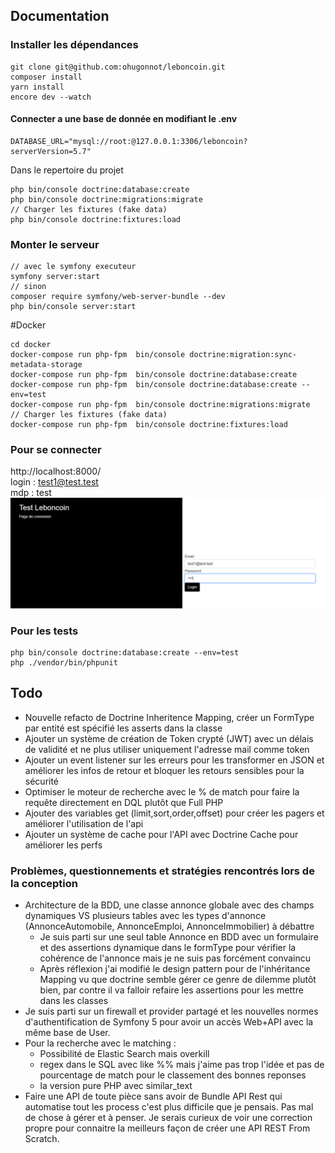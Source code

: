 ## Documentation

### Installer les dépendances
```shell
git clone git@github.com:ohugonnot/leboncoin.git
composer install
yarn install
encore dev --watch
```

#### Connecter a une base de donnée en modifiant le .env
```dotenv
DATABASE_URL="mysql://root:@127.0.0.1:3306/leboncoin?serverVersion=5.7"
```
Dans le repertoire du projet
```shell
php bin/console doctrine:database:create
php bin/console doctrine:migrations:migrate
// Charger les fixtures (fake data)
php bin/console doctrine:fixtures:load
```

### Monter le serveur
```shell
// avec le symfony executeur
symfony server:start
// sinon
composer require symfony/web-server-bundle --dev
php bin/console server:start
```

#Docker
```shell
cd docker
docker-compose run php-fpm  bin/console doctrine:migration:sync-metadata-storage
docker-compose run php-fpm  bin/console doctrine:database:create
docker-compose run php-fpm  bin/console doctrine:database:create --env=test
docker-compose run php-fpm  bin/console doctrine:migrations:migrate
// Charger les fixtures (fake data)
docker-compose run php-fpm  bin/console doctrine:fixtures:load
```

### Pour se connecter
http://localhost:8000/      
login : test1@test.test      
mdp : test
![img.png](public/img.png)

### Pour les tests
```shell
php bin/console doctrine:database:create --env=test
php ./vendor/bin/phpunit
```

## Todo
- Nouvelle refacto de Doctrine Inheritence Mapping, créer un FormType par entité est spécifié les asserts dans la classe
- Ajouter un système de création de Token crypté (JWT) avec un délais de validité et ne plus utiliser uniquement l'adresse mail comme token
- Ajouter un event listener sur les erreurs pour les transformer en JSON et améliorer les infos de retour et bloquer les retours sensibles pour la sécurité
- Optimiser le moteur de recherche avec le % de match pour faire la requête directement en DQL plutôt que Full PHP
- Ajouter des variables get (limit,sort,order,offset) pour créer les pagers et améliorer l'utilisation de l'api
- Ajouter un système de cache pour l'API avec Doctrine Cache pour améliorer les perfs

### Problèmes, questionnements et stratégies rencontrés lors de la conception
- Architecture de la BDD, une classe annonce globale avec des champs dynamiques VS plusieurs tables avec les types d'annonce (AnnonceAutomobile, AnnonceEmploi, AnnonceImmobilier) à débattre
  - Je suis parti sur une seul table Annonce en BDD avec un formulaire et des assertions dynamique dans le formType pour vérifier la cohérence de l'annonce mais je ne suis pas forcément convaincu
  - Après réflexion j'ai modifié le design pattern pour de l'inhéritance Mapping vu que doctrine semble gérer ce genre de dilemme plutôt bien, par contre il va falloir refaire les assertions pour les mettre dans les classes
- Je suis parti sur un firewall et provider partagé et les nouvelles normes d'authentification de Symfony 5 pour avoir un accès Web+API avec la même base de User.
- Pour la recherche avec le matching :
  - Possibilité de Elastic Search mais overkill 
  - regex dans le SQL avec like %% mais j'aime pas trop l'idée et pas de pourcentage de match pour le classement des bonnes reponses
  - la version pure PHP avec similar_text
- Faire une API de toute pièce sans avoir de Bundle API Rest qui automatise tout les process c'est plus difficile que je pensais.
Pas mal de chose à gérer et à penser. Je serais curieux de voir une correction propre pour connaitre la meilleurs façon de créer une API REST From Scratch.
